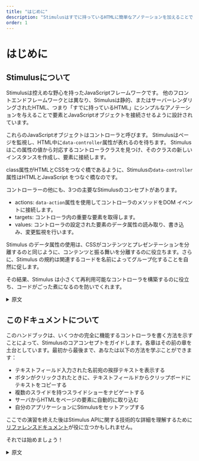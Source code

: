 ```yaml
---
title: "はじめに"
description: "Stimulusはすでに持っているHTMLに簡単なアノテーションを加えることで要素とJavaScriptオブジェクトを接続することができるフレームワークです。"
order: 1
---
```


# はじめに

## Stimulusについて

Stimulusは控えめな野心を持ったJavaScriptフレームワークです。 他のフロントエンドフレームワークとは異なり、Stimulusは静的、またはサーバーレンダリングされたHTML、つまり「すでに持っているHTML」にシンプルなアノテーションを与えることで要素とJavaScriptオブジェクトを接続させるように設計されています。

これらのJavaScriptオブジェクトはコントローラと呼びます。 Stimulusはページを監視し、HTML中に`data-controller`属性が表れるのを待ちます。 Stimulusはこの属性の値から対応するコントローラクラスを見つけ、そのクラスの新しいインスタンスを作成し、要素に接続します。

class属性がHTMLとCSSをつなぐ橋であるように、Stimulusの`data-controller`属性はHTMLとJavaScript をつなぐ橋なのです。

コントローラーの他にも、3つの主要なStimulusのコンセプトがあります。

* actions: `data-action`属性を使用してコントローラのメソッドをDOM イベントに接続します。
* targets: コントローラ内の重要な要素を取得します。
* values: コントローラの設定された要素のデータ属性の読み取り、書き込み、変更監視を行います。

Stimulus のデータ属性の使用は、CSSがコンテンツとプレゼンテーションを分離するのと同じように、コンテンツと振る舞いを分離するのに役立ちます。さらに、Stimulus の規約は関連するコードを名前によってグループ化することを自然に促します。

その結果、Stimulus は小さくて再利用可能なコントローラを構築するのに役立ち、コードがごった煮になるのを防いでくれます。

<details>
<summary>原文</summary>

## About Stimulus

Stimulus is a JavaScript framework with modest ambitions. Unlike other front-end frameworks, Stimulus is designed to enhance static or server-rendered HTML—the “HTML you already have”—by connecting JavaScript objects to elements on the page using simple annotations.

These JavaScript objects are called controllers, and Stimulus continuously monitors the page waiting for HTML data-controller attributes to appear. For each attribute, Stimulus looks at the attribute’s value to find a corresponding controller class, creates a new instance of that class, and connects it to the element.

You can think of it this way: just like the class attribute is a bridge connecting HTML to CSS, Stimulus’s data-controller attribute is a bridge connecting HTML to JavaScript.

Aside from controllers, the three other major Stimulus concepts are:

actions, which connect controller methods to DOM events using data-action attributes
targets, which locate elements of significance within a controller
values, which read, write, and observe data attributes on the controller’s element
Stimulus’s use of data attributes helps separate content from behavior in the same way CSS separates content from presentation. Further, Stimulus’s conventions naturally encourage you to group related code by name.

In turn, Stimulus helps you build small, reusable controllers, giving you just enough structure to keep your code from devolving into “JavaScript soup.”
</details>

## このドキュメントについて

このハンドブックは、いくつかの完全に機能するコントローラを書く方法を示すことによって、Stimulusのコアコンセプトをガイドします。各章はその前の章を土台としています。最初から最後まで、あなたは以下の方法を学ぶことができます：

* テキストフィールド入力された名前宛の挨拶テキストを表示する
* ボタンがクリックされたときに、テキストフィールドからクリップボードにテキストをコピーする
* 複数のスライドを持つスライドショーをナビゲートする
* サーバからHTMLをページの要素に自動的に取り込む
* 自分のアプリケーションにStimulusをセットアップする

ここでの演習を終えた後はStimulus APIに関する技術的な詳細を理解するために<a href="/stimulus/reference/controllers">リファレンスドキュメント</a>が役に立つかもしれません。

それでは始めましょう！

<details>
<summary>原文</summary>

## About This Book

This handbook will guide you through Stimulus’s core concepts by demonstrating how to write several fully functional controllers. Each chapter builds on the one before it; from start to finish, you’ll learn how to:

print a greeting addressed to the name in a text field
copy text from a text field to the system clipboard when a button is clicked
navigate through a slide show with multiple slides
fetch HTML from the server into an element on the page automatically
set up Stimulus in your own application
Once you’ve completed the exercises here, you may find the reference documentation helpful for understanding technical details about the Stimulus API.

Let’s get started!
</details>
